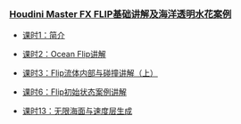 
### [Houdini Master FX FLIP基础讲解及海洋透明水花案例](https://www.yiihuu.com/v_130452.html)

* [课时1：简介](https://vod1.yiihuu.com/vod/video_mp4/6596/584c20f7509a26be9796a85d83ac179b-sd-130452.mp4?pid=1573109312283X1914399)

* [课时2：Ocean Flip讲解](https://vod1.yiihuu.com/vod/video_mp4/6596/f67be069d8c823063664501d99b3b55e-sd-130456.mp4?pid=1573109485330X1765223)

* [课时3：Flip流体内部与碰撞讲解（上）](https://vod1.yiihuu.com/vod/video_mp4/6596/d5408b569a4327efac2999302d4ba3b2-sd-130458.mp4?pid=1573108935150X1735387)

* [课时6：Flip初始状态案例讲解](https://vod1.yiihuu.com/vod/video_mp4/6596/ab7386f785767ee1f34e0f0ebc465a27-sd-130482.mp4?pid=1576655128323X1273698)

* [课时13：无限海面与速度层生成]()
